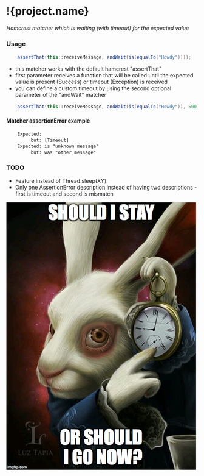 [var target]: # (/)

# !{project.name}
*Hamcrest matcher which is waiting (with timeout) for the expected value* 

[include]: # (/README/shields.include.md)

### Usage
```java
    assertThat(this::receiveMessage, andWait(is(equalTo("Howdy"))));
```
* this matcher works with the default hamcrest "assertThat"
* first parameter receives a function that will be called until the expected value is present (Success) or timeout (Exception) is received
* you can define a custom timeout by using the second optional parameter of the "andWait" matcher 
```java
    assertThat(this::receiveMessage, andWait(is(equalTo("Howdy")), 500));
```

#### Matcher assertionError example
```text
    Expected:
         but: [Timeout]
    Expected: is "unknown message"
         but: was "other message"
```

### TODO
* Feature instead of Thread.sleep(XY)
* Only one AssertionError description instead of having two descriptions - first is timeout and second is mismatch

![andwait](andwait.jpg "andwait")